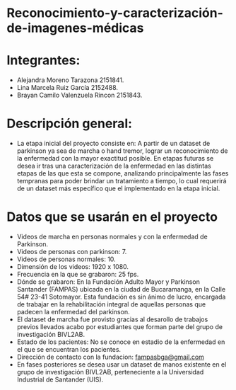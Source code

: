 <div class=text-justify>
  
# Reconocimiento-y-caracterización-de-imagenes-médicas

</div>


# Integrantes:

- Alejandra Moreno Tarazona 2151841.
- Lina Marcela Ruiz García 2152488.
- Brayan Camilo Valenzuela Rincon 2151843.

# Descripción general:

- La etapa inicial del proyecto consiste en: A partir de un dataset de parkinson ya sea de marcha o hand tremor, lograr un reconocimiento de la enfermedad con la mayor exactitud posible. En etapas futuras se desea ir tras una caracterización de la enfermedad en las distintas etapas de las que esta se compone, analizando principalmente las fases tempranas para poder brindar un tratamiento a tiempo, lo cual requerirá de un dataset más específico que el implementado en la etapa inicial.

# Datos que se usarán en el proyecto

- Videos de marcha en personas normales y con la enfermedad de Parkinson.
- Videos de personas con parkinson: 7.
- Videos de personas normales: 10.
- Dimensión de los videos: 1920 x 1080. 
- Frecuencia en la que se grabaron: 25 fps.
- Dónde se grabaron: En la Fundación Adulto Mayor y Parkinson Santander (FAMPAS) ubicada en la ciudad de Bucaramanga, en la Calle 54# 23-41 Sotomayor. Esta fundación es sin ánimo de lucro, encargada de trabajar en la rehabilitación integral de aquellas personas que padecen la enfermedad del parkinson.
- El dataset de marcha fue provisto gracias al desarollo de trabajos previos llevados acabo por estudiantes que forman parte del grupo de investigación BIVL2AB.
- Estado de los pacientes: No se conoce en estadio de la enfermedad en el que se encuentran los pacientes.
- Dirección de contacto con la fundacion: fampasbga@gmail.com
- En fases posteriores se desea usar un dataset de manos existente en el grupo de investigación BIVL2AB, perteneciente a la Universidad Industrial de Santander (UIS). 
